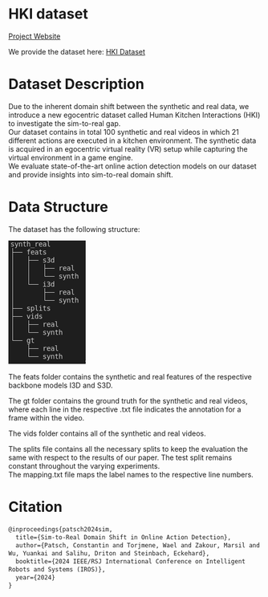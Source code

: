 
# HKI dataset 
[Project Website](https://c-patsch.github.io/HKI/)  

We provide the dataset here:  [HKI Dataset](https://tumde-my.sharepoint.com/:u:/g/personal/constantin_patsch_tum_de/ES6VYdY1R0lNspPVdxSvC7sB8Q4s_EFUjguHURRvv--DLg?e=p8pLdB)
  
# Dataset Description

Due to the inherent domain shift between the synthetic
and real data, we introduce a new egocentric dataset called
Human Kitchen Interactions (HKI) to investigate the sim-to-real gap.  
Our dataset contains in total 100 synthetic and
real videos in which 21 different actions are executed in a
kitchen environment. The synthetic data is acquired in an
egocentric virtual reality (VR) setup while capturing the virtual
environment in a game engine.  
We evaluate state-of-the-art
online action detection models on our dataset and provide
insights into sim-to-real domain shift. 


# Data Structure
The dataset has the following structure:  

![image info](images/data_structure.png)
 
 
The feats folder contains the synthetic and real features of the respective backbone models I3D and S3D.  
   
The gt folder contains the ground truth for the synthetic and real videos, where each line in the respective .txt file indicates the annotation for a frame within the video.  
  
The vids folder contains all of the synthetic and real videos.  
  
The splits file contains all the necessary splits to keep the evaluation the same with respect to the results of our paper. The test split remains constant throughout the varying experiments.  
The mapping.txt file maps the label names to the respective line numbers.

# Citation


```
@inproceedings{patsch2024sim,
  title={Sim-to-Real Domain Shift in Online Action Detection},
  author={Patsch, Constantin and Torjmene, Wael and Zakour, Marsil and Wu, Yuankai and Salihu, Driton and Steinbach, Eckehard},
  booktitle={2024 IEEE/RSJ International Conference on Intelligent Robots and Systems (IROS)},
  year={2024}
}
```


